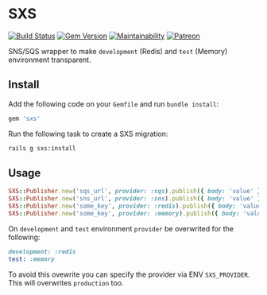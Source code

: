 # SXS

[![Build Status](https://travis-ci.org/wbotelhos/sxs.svg)](https://travis-ci.org/wbotelhos/sxs)
[![Gem Version](https://badge.fury.io/rb/sxs.svg)](https://badge.fury.io/rb/sxs)
[![Maintainability](https://api.codeclimate.com/v1/badges/cc5efe8b06bc1d5e9e8a/maintainability)](https://codeclimate.com/github/wbotelhos/sxs/maintainability)
[![Patreon](https://img.shields.io/badge/donate-%3C3-brightgreen.svg)](https://www.patreon.com/wbotelhos)

SNS/SQS wrapper to make `development` (Redis) and `test` (Memory) environment transparent.

## Install

Add the following code on your `Gemfile` and run `bundle install`:

```ruby
gem 'sxs'
```

Run the following task to create a SXS migration:

```bash
rails g sxs:install
```

## Usage

```ruby
SXS::Publisher.new('sqs_url', provider: :sqs).publish({ body: 'value' }.to_json)
SXS::Publisher.new('sns_url', provider: :sns).publish({ body: 'value' }.to_json)
SXS::Publisher.new('some_key', provider: :redis).publish({ body: 'value' }.to_json)
SXS::Publisher.new('some_key', provider: :memory).publish({ body: 'value' }.to_json)
```

On `development` and `test` environment `provider` be overwrited for the following:

```ruby
development: :redis
test: :memory
```

To avoid this ovewrite you can specify the provider via ENV `SXS_PROVIDER`. This will overwrites `production` too.
